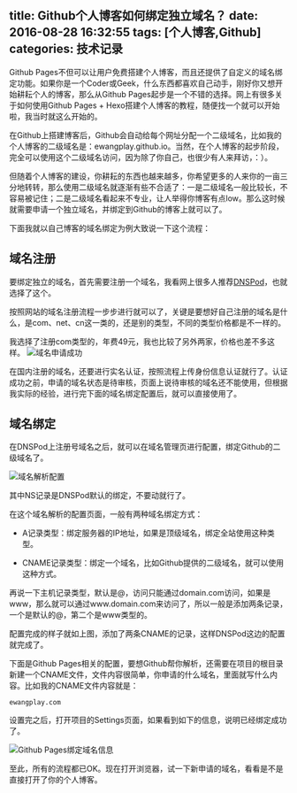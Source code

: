 title: Github个人博客如何绑定独立域名？
date: 2016-08-28 16:32:55
tags: [个人博客,Github]
categories: 技术记录
---
Github Pages不但可以让用户免费搭建个人博客，而且还提供了自定义的域名绑定功能。如果你是一个Coder或Geek，什么东西都喜欢自己动手，刚好你又想开始耕耘个人的博客，那么从Github Pages起步是一个不错的选择。网上有很多关于如何使用Github Pages + Hexo搭建个人博客的教程，随便找一个就可以开始啦，我当时就这么开始的。

在Github上搭建博客后，Github会自动给每个网址分配一个二级域名，比如我的个人博客的二级域名是：ewangplay.github.io。当然，在个人博客的起步阶段，完全可以使用这个二级域名访问，因为除了你自己，也很少有人来拜访，：）。

但随着个人博客的建设，你耕耘的东西也越来越多，你希望更多的人来你的一亩三分地转转，那么使用二级域名就逐渐有些不合适了：一是二级域名一般比较长，不容易被记住；二是二级域名看起来不专业，让人举得你博客有点low。那么这时候就需要申请一个独立域名，并绑定到Github的博客上就可以了。

下面我就以自己博客的域名绑定为例大致说一下这个流程：

## 域名注册
要绑定独立的域名，首先需要注册一个域名，我看网上很多人推荐[DNSPod](https://www.dnspod.cn/)，也就选择了这个。

按照网站的域名注册流程一步步进行就可以了，关键是要想好自己注册的域名是什么，是com、net、cn这一类的，还是别的类型，不同的类型价格都是不一样的。

我选择了注册com类型的，年费49元，我也比较了另外两家，价格也差不多这样。
![域名申请成功](http://ww2.sinaimg.cn/large/006y8lVajw1f79cufajkwj30sc0bemyw.jpg)

在国内注册的域名，还要进行实名认证，按照流程上传身份信息认证就行了。认证成功之前，申请的域名状态是待审核，页面上说待审核的域名还不能使用，但根据我实际的经验，进行完下面的域名绑定配置后，就可以直接使用了。

## 域名绑定
在DNSPod上注册号域名之后，就可以在域名管理页进行配置，绑定Github的二级域名了。

![域名解析配置](http://ww4.sinaimg.cn/large/006y8lVajw1f79khouudlj30mi06o0tc.jpg)

其中NS记录是DNSPod默认的绑定，不要动就行了。

在这个域名解析的配置页面，一般有两种域名绑定方式：

* A记录类型：绑定服务器的IP地址，如果是顶级域名，绑定全站使用这种类型。

* CNAME记录类型：绑定一个域名，比如Github提供的二级域名，就可以使用这种方式。

再说一下主机记录类型，默认是@，访问只能通过domain.com访问，如果是www，那么就可以通过www.domain.com来访问了，所以一般是添加两条记录，一个是默认的@，第二个是www类型的。

配置完成的样子就如上图，添加了两条CNAME的记录，这样DNSPod这边的配置就完成了。

下面是Github Pages相关的配置，要想Github帮你解析，还需要在项目的根目录新建一个CNAME文件，文件内容很简单，你申请的什么域名，里面就写什么内容。比如我的CNAME文件内容就是：

```
ewangplay.com 
```

设置完之后，打开项目的Settings页面，如果看到如下的信息，说明已经绑定成功了。

![Github Pages绑定域名信息](http://ww4.sinaimg.cn/large/006y8lVajw1f79kuqbmddj30or03wwfb.jpg)

至此，所有的流程都已OK。现在打开浏览器，试一下新申请的域名，看看是不是直接打开了你的个人博客。